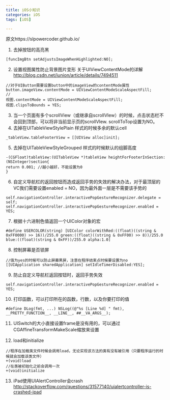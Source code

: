 ```yaml
---
title: iOS小知识
categories: iOS
tags: [iOS]

---
```


原文https://slpowercoder.github.io/

1. 去掉按钮的高亮黑
```
[funcImgBtn setAdjustsImageWhenHighlighted:NO];
```

2. 设置视图属性防止背景图片变形
关于UIViewContentMode的详解
http://blog.csdn.net/iunion/article/details/7494511
```
//对于UIButton需要设置button中的imageView的contentMode属性
button.imageView.contentMode = UIViewContentModeScaleAspectFill;
//
视图.contentMode = UIViewContentModeScaleAspectFill;
视图.clipsToBounds = YES;
```
3. 当一个页面有多个scrollView（或继承自scrollVIew）的时候，点击状态栏不会回到顶部，可以将非当前显示页的scrollVIew. scrollToTop设置为NO。
4. 去掉在UITableViewStylePlain 样式的时候多余的默认cell
```
_tableView.tableFooterView = [[UIView alloc]init];
```
5. 去掉在UITableViewStyleGrouped 样式的时候默认的组脚高度
```
-(CGFloat)tableView:(UITableView *)tableView heightForFooterInSection:(NSInteger)section{
return 0.001; //越小越好，不能设置为0
}
```
6. 自定义导航栏的返回按钮而造成返回手势的失效的解决办法，对于最顶层的VC我们需要设置enabled = NO，因为最外面一层是不需要该手势的
```
self.navigationController.interactivePopGestureRecognizer.delegate = self;
self.navigationController.interactivePopGestureRecognizer.enabled = YES;
```
7. 根据十六进制色值返回一个UIColor对象的宏
```
#define USERCOLOR(string) [UIColor colorWithRed:((float)((string & 0xFF0000) >> 16))/255.0 green:((float)((string & 0xFF00) >> 8))/255.0 blue:((float)(string & 0xFF))/255.0 alpha:1.0]
```
8. 控制屏幕是否锁屏
```
//值为yes的时候可以防止屏幕黑屏，注意在程序结束点时候要设置为no
[[UIApplication sharedApplication] setIdleTimerDisabled:YES];
```
9. 防止自定义导航栏返回按钮时，返回手势失效
```
self.navigationController.interactivePopGestureRecognizer.enabled = YES;
```
10. 打印函数，可以打印所在的函数，行数，以及你要打印的值
```
#define DLog(fmt, ...) NSLog((@"%s [Line %d] " fmt), __PRETTY_FUNCTION__, __LINE__, ##__VA_ARGS__);
```

11. UISwitch的大小直接设置frame是没有用的，可以通过CGAffineTransformMakeScale缩放来设置

12.  load和initialize
```
//程序在加载类文件时候会调用load，无论实现该方法的类有没有被引用（只要程序运行的时候就会加载该类文件）
+(void)load
//在类被初始化之前会调用一次
+(void)initialize
```
13. iPad使用UIAlertController会crash
http://stackoverflow.com/questions/31577140/uialertcontroller-is-crashed-ipad
